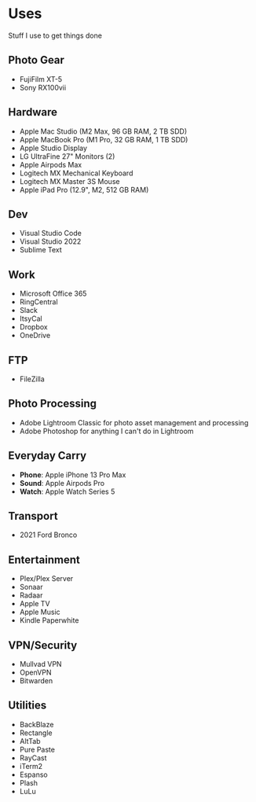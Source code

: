 # Uses
Stuff I use to get things done
## Photo Gear

 - FujiFilm XT-5
 - Sony RX100vii
 
 ## Hardware
 - Apple Mac Studio (M2 Max, 96 GB RAM, 2 TB SDD)  
 - Apple MacBook Pro (M1 Pro, 32 GB RAM, 1 TB SDD)
 - Apple Studio Display
 - LG UltraFine 27" Monitors (2)
 - Apple Airpods Max
 - Logitech MX Mechanical Keyboard
 - Logitech MX Master 3S Mouse
 - Apple iPad Pro (12.9", M2, 512 GB RAM)
## Dev
 - Visual Studio Code
 - Visual Studio 2022
 - Sublime Text
## Work
 - Microsoft Office 365
 - RingCentral
 - Slack
 - ItsyCal
 - Dropbox
 - OneDrive
## FTP
 - FileZilla
## Photo Processing
 - Adobe Lightroom Classic for photo asset management and processing
 - Adobe Photoshop for anything I can't do in Lightroom
## Everyday Carry
 - **Phone**: Apple iPhone 13 Pro Max
 - **Sound**: Apple Airpods Pro
 - **Watch**: Apple Watch Series 5
## Transport
 - 2021 Ford Bronco
## Entertainment
 - Plex/Plex Server
 - Sonaar
 - Radaar
 - Apple TV
 - Apple Music
 - Kindle Paperwhite
## VPN/Security
 - Mullvad VPN 
 - OpenVPN
 - Bitwarden
## Utilities
 - BackBlaze
 - Rectangle
 - AltTab
 - Pure Paste
 - RayCast
 - iTerm2
 - Espanso
 - Plash
 - LuLu
   
